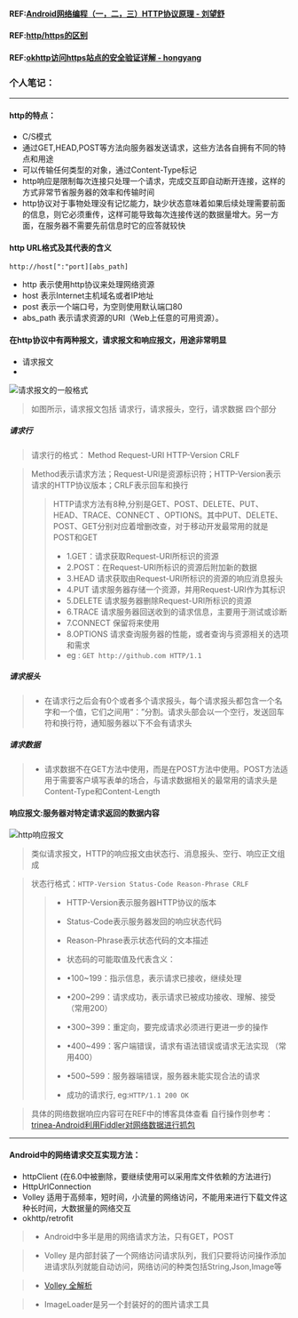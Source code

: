 #### REF:[Android网络编程（一，二，三）HTTP协议原理 - 刘望舒](http://blog.csdn.net/itachi85/article/details/50982995)
#### REF:[http/https的区别](http://www.cnblogs.com/wxlzhizu/archive/2009/12/09/1620005.html)
#### REF:[okhttp访问https站点的安全验证详解 - hongyang](http://blog.csdn.net/lmj623565791/article/details/48129405)

### 个人笔记：
-------------------------------------
#### http的特点：
* C/S模式
* 通过GET,HEAD,POST等方法向服务器发送请求，这些方法各自拥有不同的特点和用途
* 可以传输任何类型的对象，通过Content-Type标记
* http响应是限制每次连接只处理一个请求，完成交互即自动断开连接，这样的方式非常节省服务器的效率和传输时间
* http协议对于事物处理没有记忆能力，缺少状态意味着如果后续处理需要前面的信息，则它必须重传，这样可能导致每次连接传送的数据量增大。另一方面，在服务器不需要先前信息时它的应答就较快

#### http URL格式及其代表的含义
`http://host[":"port][abs_path]`  
* http 表示使用http协议来处理网络资源
* host 表示Internet主机域名或者IP地址
* post 表示一个端口号，为空则使用默认端口80
* abs_path 表示请求资源的URI（Web上任意的可用资源）。 

#### 在http协议中有两种报文，请求报文和响应报文，用途非常明显
* 请求报文
* 
![请求报文的一般格式](http://img.blog.csdn.net/20160326141150626)

> 如图所示，请求报文包括 请求行，请求报头，空行，请求数据 四个部分


##### 请求行
> 请求行的格式： Method Request-URI HTTP-Version CRLF

> Method表示请求方法；Request-URI是资源标识符；HTTP-Version表示请求的HTTP协议版本；CRLF表示回车和换行
> > HTTP请求方法有8种,分别是GET、POST、DELETE、PUT、HEAD、TRACE、CONNECT 、OPTIONS。其中PUT、DELETE、POST、GET分别对应着增删改查，对于移动开发最常用的就是POST和GET
> > * 1.GET：请求获取Request-URI所标识的资源
> > * 2.POST：在Request-URI所标识的资源后附加新的数据
> > * 3.HEAD 请求获取由Request-URI所标识的资源的响应消息报头
> > * 4.PUT 请求服务器存储一个资源，并用Request-URI作为其标识
> > * 5.DELETE 请求服务器删除Request-URI所标识的资源
> > * 6.TRACE 请求服务器回送收到的请求信息，主要用于测试或诊断
> > * 7.CONNECT 保留将来使用
> > * 8.OPTIONS 请求查询服务器的性能，或者查询与资源相关的选项和需求
> > * eg :  `GET http://github.com HTTP/1.1`  

##### 请求报头
> * 在请求行之后会有0个或者多个请求报头，每个请求报头都包含一个名字和一个值，它们之间用“：”分割。请求头部会以一个空行，发送回车符和换行符，通知服务器以下不会有请求头

##### 请求数据
> * 请求数据不在GET方法中使用，而是在POST方法中使用。POST方法适用于需要客户填写表单的场合，与请求数据相关的最常用的请求头是Content-Type和Content-Length

#### 响应报文:服务器对特定请求返回的数据内容
![http响应报文](http://img.blog.csdn.net/20160327135121539)

> 类似请求报文，HTTP的响应报文由状态行、消息报头、空行、响应正文组成

> 状态行格式：`HTTP-Version Status-Code Reason-Phrase CRLF`  
> > * HTTP-Version表示服务器HTTP协议的版本
> > * Status-Code表示服务器发回的响应状态代码
> > * Reason-Phrase表示状态代码的文本描述
> > 
> > * 状态码的可能取值及代表含义：
> > * •100~199：指示信息，表示请求已接收，继续处理
> > * •200~299：请求成功，表示请求已被成功接收、理解、接受  （常用200）
> > * •300~399：重定向，要完成请求必须进行更进一步的操作   
> > * •400~499：客户端错误，请求有语法错误或请求无法实现    （常用400）
> > * •500~599：服务器端错误，服务器未能实现合法的请求       
> > * 成功的请求行, eg:`HTTP/1.1 200 OK`  

> 具体的网络数据响应内容可在REF中的博客具体查看
> 自行操作则参考：[trinea-Android利用Fiddler对网络数据进行抓包](http://www.trinea.cn/android/android-network-sniffer/)

---------------------------------
#### Android中的网络请求交互实现方法：
* httpClient   (在6.0中被删除，要继续使用可以采用库文件依赖的方法进行)
* HttpUrlConnection    
* Volley  适用于高频率，短时间，小流量的网络访问，不能用来进行下载文件这种长时间，大数据量的网络交互  
* okhttp/retrofit  

> * Android中多半是用的网络请求方法，只有GET，POST

> * Volley 是内部封装了一个网络访问请求队列，我们只要将访问操作添加进请求队列就能自动访问，网络访问的种类包括String,Json,Image等

> * [Volley 全解析](http://blog.csdn.net/itachi85/article/details/51043704)

> * ImageLoader是另一个封装好的的图片请求工具





